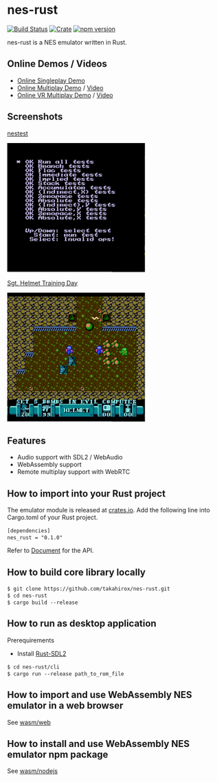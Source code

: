 # nes-rust

[![Build Status](https://travis-ci.com/takahirox/nes-rust.svg?branch=master)](https://travis-ci.com/takahirox/nes-rust)
[![Crate](https://img.shields.io/crates/v/nes_rust.svg)](https://crates.io/crates/nes_rust)
[![npm version](https://badge.fury.io/js/nes_rust_wasm.svg)](https://badge.fury.io/js/nes_rust_wasm)

nes-rust is a NES emulator written in Rust.

## Online Demos / Videos

- [Online Singleplay Demo](https://takahirox.github.io/nes-rust/wasm/web/index.html)
- [Online Multiplay Demo](https://takahirox.github.io/nes-rust/wasm/web/multiplay.html) / [Video](https://twitter.com/superhoge/status/1205427421010247680)
- [Online VR Multiplay Demo](https://takahirox.github.io/nes-rust/wasm/web/vr.html) / [Video](https://twitter.com/superhoge/status/1209685614074875906)

## Screenshots

[nestest](http://wiki.nesdev.com/w/index.php/Emulator_tests)

![nestest](./screenshots/nestest.png)

[Sgt. Helmet Training Day](http://www.mojontwins.com/juegos_mojonos/sgt-helmet-training-day-nes/)

![Sgt. Helmet Training Day](./screenshots/Sgt_Helmet.png)

## Features

- Audio support with SDL2 / WebAudio
- WebAssembly support
- Remote multiplay support with WebRTC

## How to import into your Rust project

The emulator module is released at [crates.io](https://crates.io/crates/nes_rust
). Add the following line into Cargo.toml of your Rust project.

```
[dependencies]
nes_rust = "0.1.0"
```

Refer to [Document](https://docs.rs/nes_rust/0.1.0/nes_rust/struct.Nes.html) for the API.

## How to build core library locally

```
$ git clone https://github.com/takahirox/nes-rust.git
$ cd nes-rust
$ cargo build --release
```

## How to run as desktop application

Prerequirements
- Install [Rust-SDL2](https://github.com/Rust-SDL2/rust-sdl2#rust)

```
$ cd nes-rust/cli
$ cargo run --release path_to_rom_file
```

## How to import and use WebAssembly NES emulator in a web browser

See [wasm/web](https://github.com/takahirox/nes-rust/tree/master/wasm/web)

## How to install and use WebAssembly NES emulator npm package

See [wasm/nodejs](https://github.com/takahirox/nes-rust/tree/master/wasm/nodejs)
